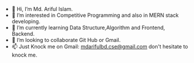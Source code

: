 - 👋 Hi, I’m Md. Ariful Islam.
- 👀 I’m interested in Competitive Programming and also in MERN stack developing.
- 🌱 I’m currently learning Data Structure,Algorithm and Frontend, Backend.
- 💞️ I’m looking to collaborate Git Hub or Gmail.
- 📫 Just Knock me on Gmail: mdarifulbd.cse@gmail.com don't hesitate to knock me.

